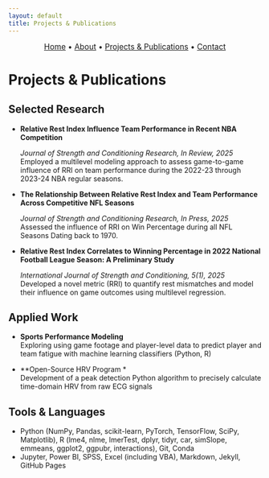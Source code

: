 ```yaml
---
layout: default
title: Projects & Publications
---
```


<div style="text-align:center; font-size: 1.1em; margin-bottom: 1.5em;">
  <a href="/">Home</a> • 
  <a href="/about">About</a> • 
  <a href="/projects">Projects & Publications</a> • 
  <a href="/contact">Contact</a>
</div>

# Projects & Publications

## Selected Research

- **Relative Rest Index Influence Team Performance in Recent NBA Competition**

  _Journal of Strength and Conditioning Research, In Review, 2025_ 
 Employed a multilevel modeling approach to assess game-to-game influence of RRI on team performance during the 2022-23 through 2023-24   NBA regular seasons.

- **The Relationship Between Relative Rest Index and Team Performance Across Competitive NFL Seasons**
  
  _Journal of Strength and Conditioning Research, In Press, 2025_ 
 Assessed the influence of RRI on Win Percentage during all NFL Seasons Dating back to 1970.

- **Relative Rest Index Correlates to Winning Percentage in 2022 National Football League Season: A Preliminary Study**
  
  _International Journal of Strength and Conditioning, 5(1), 2025_ 
 Developed a novel metric (RRI) to quantify rest mismatches and model their influence on game outcomes using multilevel regression.

## Applied Work

- **Sports Performance Modeling**  
  Exploring using game footage and player-level data to predict player and team fatigue with machine learning classifiers (Python, R)  

- **Open-Source HRV Program *  
  Development of a peak detection Python algorithm to precisely calculate time-domain HRV from raw ECG signals 

## Tools & Languages

- Python (NumPy, Pandas, scikit-learn, PyTorch, TensorFlow, SciPy, Matplotlib), R (lme4, nlme, lmerTest, dplyr, tidyr, car, simSlope, emmeans, ggplot2, ggpubr, interactions), Git, Conda
- Jupyter, Power BI, SPSS, Excel (including VBA), Markdown, Jekyll, GitHub Pages
